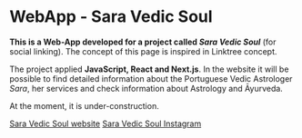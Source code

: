 # WebApp - Sara Vedic Soul

**This is a Web-App developed for a project called _Sara Vedic Soul_** (for social linking). The concept of this page is inspired in Linktree concept.

The project applied **JavaScript, React and Next.js**.
In the website it will be possible to find detailed information about the Portuguese Vedic Astrologer _Sara_, her services and check information about Astrology and Āyurveda.

At the moment, it is under-construction.

[Sara Vedic Soul website](https://www.saravedicsoul.com/copy-of-vedic-astrology)
[Sara Vedic Soul Instagram](https://www.instagram.com/sara_vedic_soul/)


